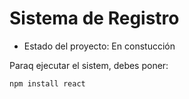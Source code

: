 <h1>Sistema de Registro</h1>

- Estado del proyecto: En constucción

Paraq ejecutar el sistem, debes poner:

```npm install react```
